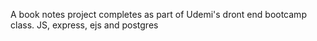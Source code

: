 A book notes project completes as part of Udemi's dront end bootcamp class. JS, express, ejs and postgres
